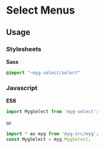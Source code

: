 # Select Menus

## Usage

### Stylesheets

**Sass**

```sass
@import "~myg-select/select"
```

### Javascript

**ES6**

```js
import MygSelect from 'myg-select';
```

or

```js
import * as myg from 'myg-src/myg';
const MygSelect = myg.MygSelect;
```
